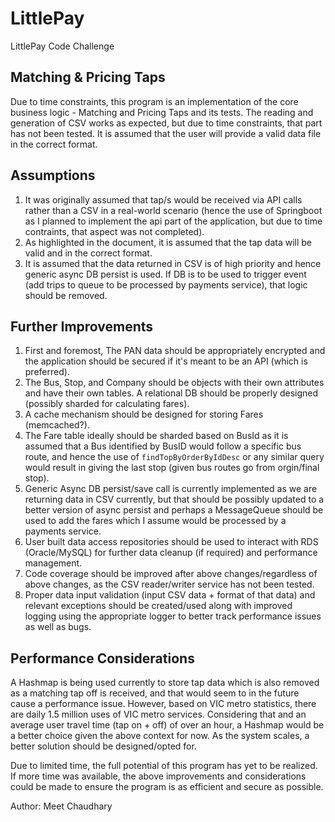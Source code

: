 # LittlePay
LittlePay Code Challenge


## Matching & Pricing Taps
Due to time constraints, this program is an implementation of the core business logic - Matching and Pricing Taps and its tests. The reading and generation of CSV works as expected, but due to time constraints, that part has not been tested. It is assumed that the user will provide a valid data file in the correct format.

## Assumptions
1. It was originally assumed that tap/s would be received via API calls rather than a CSV in a real-world scenario (hence the use of Springboot as I planned to implement the api part of the application, but due to time contraints, that aspect was not completed).
2. As highlighted in the document, it is assumed that the tap data will be valid and in the correct format.
3. It is assumed that the data returned in CSV is of high priority and hence generic async DB persist is used. If DB is to be used to trigger event (add trips to queue to be processed by payments service), that logic should be removed.

## Further Improvements
1. First and foremost, The PAN data should be appropriately encrypted and the application should be secured if it's meant to be an API (which is preferred).
2. The Bus, Stop, and Company should be objects with their own attributes and have their own tables. A relational DB should be properly designed (possibly sharded for calculating fares).
3. A cache mechanism should be designed for storing Fares (memcached?).
4. The Fare table ideally should be sharded based on BusId as it is assumed that a Bus identified by BusID would follow a specific bus route, 
    and hence the use of `findTopByOrderByIdDesc` or any similar query would result in giving the last stop (given bus routes go from orgin/final stop).
5. Generic Async DB persist/save call is currently implemented as we are returning data in CSV currently, but that should be possibly updated to a better version of async persist
    and perhaps a MessageQueue should be used to add the fares which I assume would be processed by a payments service.
6. User built data access repositories should be used to interact with RDS (Oracle/MySQL) for further data cleanup (if required) and performance management.
7. Code coverage should be improved after above changes/regardless of above changes, as the CSV reader/writer service has not been tested.
8. Proper data input validation (input CSV data + format of that data) and relevant exceptions should be created/used along with improved logging using the appropriate logger to better track performance issues as well as bugs.

## Performance Considerations
A Hashmap is being used currently to store tap data which is also removed as a matching tap off is received, and that would seem to in the future cause a performance issue. However, based on VIC metro statistics, there are daily 1.5 million uses of VIC metro services. Considering that and an average user travel time (tap on + off) of over an hour, a Hashmap would be a better choice given the above context for now. As the system scales, a better solution should be designed/opted for. 

Due to limited time, the full potential of this program has yet to be realized. If more time was available, the above improvements and considerations could be made to ensure the program is as efficient and secure as possible.


Author: Meet Chaudhary
